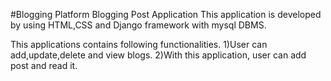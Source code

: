 #Blogging Platform 
Blogging Post Application
This application is developed by using HTML,CSS and Django framework with mysql DBMS.

This applications contains following functionalities.
1)User can add,update,delete and view blogs.
2)With this application, user can add post and read it.
